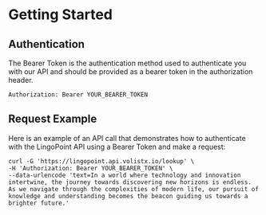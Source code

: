 # Getting Started
## Authentication

The Bearer Token is the authentication method used to authenticate you with our API and should be provided as a bearer token in the authorization header.

```
Authorization: Bearer YOUR_BEARER_TOKEN
```

## Request Example
Here is an example of an API call that demonstrates how to authenticate with the LingoPoint API using a Bearer Token and make a request:

```
curl -G 'https://lingopoint.api.volistx.io/lookup' \
-H 'Authorization: Bearer YOUR_BEARER_TOKEN' \
--data-urlencode 'text=In a world where technology and innovation intertwine, the journey towards discovering new horizons is endless. As we navigate through the complexities of modern life, our pursuit of knowledge and understanding becomes the beacon guiding us towards a brighter future.'
```